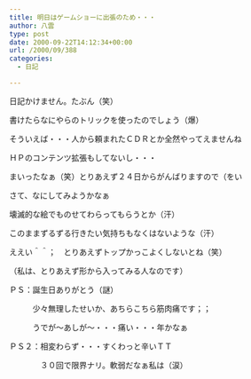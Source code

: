 ```yaml
---
title: 明日はゲームショーに出張のため・・・
author: 八雲
type: post
date: 2000-09-22T14:12:34+00:00
url: /2000/09/388
categories:
  - 日記

---
```

日記かけません。たぶん（笑）
  
書けたらなにやらのトリックを使ったのでしょう（爆）

そういえば・・・人から頼まれたＣＤＲとか全然やってえませんね
  
ＨＰのコンテンツ拡張もしてないし・・・
  
まいったなぁ（笑）とりあえず２４日からがんばりますので（をい
  
さて、なにしてみようかなぁ
  
壊滅的な絵でものせてわらってもらうとか（汗）
  
このままずるずる行きたい気持ちもなくはないような（汗）
  
ええい＾＾；　とりあえずトップかっこよくしないとね（笑）
  
（私は、とりあえず形から入ってみる人なのです）

ＰＳ：誕生日ありがとう（謎）
  
　　　少々無理したせいか、あちらこちら筋肉痛です；；
  
　　　うでが～あしが～・・・痛い・・・年かなぁ

ＰＳ２：相変わらず・・・すくわっと辛いＴＴ
  
　　　　３０回で限界ナリ。軟弱だなぁ私は（涙）